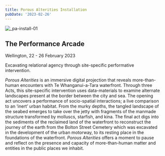 ```yaml
---
title: Porous Alterities Installation
pubDate: '2023-02-26'
---
```


![_pa-install-01](./_assets/pa-install-01.jpg)

## The Performance Arcade

Wellington, 22 - 26 February 2023

Excavating relational agency through site-specific performative intervention.

_Porous Alterities_ is an immersive digital projection that reveals more-than-human encounters with Te Whanganui-a-Tara waterfront. Through three Acts, this site-specific intervention uses data-materials to examine alternate landscapes present at the border between the city and sea. The opening act uncovers a performance of socio-spatial interactions; a live comparison to an ‘inert’ urban habitat. From the murky depths, the tangled landscape of the seabed emerges to take over the jetty with fragments of the manmade structure transformed by molluscs, starfish, and kina. The final act digs into the sediments of the reclaimed land of the waterfront to reconstruct the journey of the earth from the Bolton Street Cemetery which was excavated in the development of the urban motorway, to its resting place in the foundations of the waterfront. _Porous Alterities_ offers a moment to pause and reflect on the presence and capacity of more-than-human matter and entities in the public places we inhabit. 

